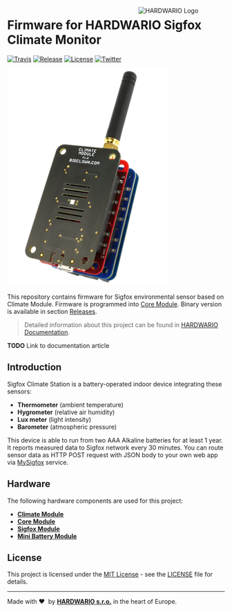 <a href="https://www.hardwario.com/"><img src="https://www.hardwario.com/ci/assets/hw-logo.svg" width="200" alt="HARDWARIO Logo" align="right"></a>

# Firmware for HARDWARIO Sigfox Climate Monitor

[![Travis](https://img.shields.io/travis/bigclownlabs/bcp-sigfox-climate-monitor/master.svg)](https://travis-ci.org/bigclownlabs/bcp-sigfox-climate-monitor)
[![Release](https://img.shields.io/github/release/bigclownlabs/bcp-sigfox-climate-monitor.svg)](https://github.com/bigclownlabs/bcp-sigfox-climate-monitor/releases)
[![License](https://img.shields.io/github/license/bigclownlabs/bcp-sigfox-climate-monitor.svg)](https://github.com/bigclownlabs/bcp-sigfox-climate-monitor/blob/master/LICENSE)
[![Twitter](https://img.shields.io/twitter/follow/hardwario_en.svg?style=social&label=Follow)](https://twitter.com/hardwario_en)

![Photo of Sigfox Climate Monitor assembly](doc/sigfox-climate-monitor.png)

This repository contains firmware for Sigfox environmental sensor based on Climate Module.
Firmware is programmed into [Core Module](https://shop.bigclown.com/products/core-module).
Binary version is available in section [Releases](https://github.com/bigclownlabs/bcp-sigfox-climate-monitor/releases).

> Detailed information about this project can be found in [HARDWARIO Documentation](https://doc.bigclown.com).

**TODO** Link to documentation article

## Introduction

Sigfox Climate Station is a battery-operated indoor device integrating these sensors:

* **Thermometer** (ambient temperature)
* **Hygrometer** (relative air humidity)
* **Lux meter** (light intensity)
* **Barometer** (atmospheric pressure)

This device is able to run from two AAA Alkaline batteries for at least 1 year.
It reports measured data to Sigfox network every 30 minutes.
You can route sensor data as HTTP POST request with JSON body to your own web app via [MySigfox](https://www.mysigfox.com) service.

## Hardware

The following hardware components are used for this project:

* **[Climate Module](https://shop.bigclown.com/products/climate-module)**
* **[Core Module](https://shop.bigclown.com/products/core-module)**
* **[Sigfox Module](https://shop.bigclown.com/products/sigfox-module)**
* **[Mini Battery Module](https://shop.bigclown.com/products/mini-battery-module)**

## License

This project is licensed under the [MIT License](https://opensource.org/licenses/MIT/) - see the [LICENSE](LICENSE) file for details.

---

Made with &#x2764;&nbsp; by [**HARDWARIO s.r.o.**](https://www.hardwario.com/) in the heart of Europe.
